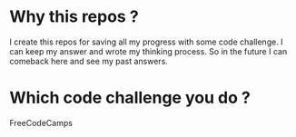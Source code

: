 
# Why this repos ?
I create this repos for saving all my progress with some code challenge. I can keep my answer and wrote my thinking process. So in the future I can comeback here and see my past answers.

# Which code challenge you do ?
FreeCodeCamps



